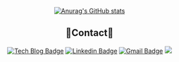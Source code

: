 <div align='center'>
  
 [![Anurag's GitHub stats](https://github-readme-stats.vercel.app/api?username=anuraghazra)](https://github.com/l4279625/github-readme-stats)
 ## :wave:Contact:wave:
  
 [![Tech Blog Badge](http://img.shields.io/badge/-Tech%20blog-black?style=flat-square&logo=github&link=https://l4279625.tistory.com/)](https://l4279625.tistory.com/)
 [![Linkedin Badge](https://img.shields.io/badge/-LinkedIn-blue?style=flat-square&logo=Linkedin&logoColor=white&link=https://www.linkedin.com/in/giwon-lim-7b3847191/)](https://www.linkedin.com/in/giwon-lim-7b3847191/)
 [![Gmail Badge](https://img.shields.io/badge/Gmail-d14836?style=flat-square&logo=Gmail&logoColor=white&link=mailto:l4279625@gmail.com)](mailto:l4279626@gmail.com)
 <a href="https://www.instagram.com/giwon1126/"><img src="https://img.shields.io/badge/Instagram-E4405F?style=flat-square&logo=Instagram&logoColor=white&link=https://www.instagram.com/hye_inisfree/"/></a>

  


  
</div>
